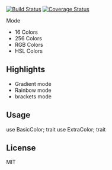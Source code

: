 [![Build Status](https://travis-ci.org/da2018/colorful.svg?branch=master)](https://travis-ci.org/da2018/colorful) <a href='https://coveralls.io/github/da2018/colorful?branch=master'><img src='https://coveralls.io/repos/github/da2018/colorful/badge.svg?branch=master' alt='Coverage Status' /></a>




Mode
- 16 Colors
- 256 Colors
- RGB Colors
- HSL Colors

## Highlights
- Gradient mode
- Rainbow mode
- brackets mode

## Usage

use BasicColor; trait
use ExtraColor; trait



## License
MIT